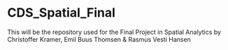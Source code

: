# CDS_Spatial_Final

This will be the repository used for the Final Project in Spatial Analytics by Christoffer Kramer, Emil Buus Thomsen & Rasmus Vesti Hansen
